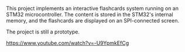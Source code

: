 This project implements an interactive flashcards system running on an STM32 microcontroller.
The content is stored in the STM32's internal memory, and the flashcards are displayed on an SPI-connected screen.

The project is still a prototype.

https://www.youtube.com/watch?v=-U9YpmkEfCg


